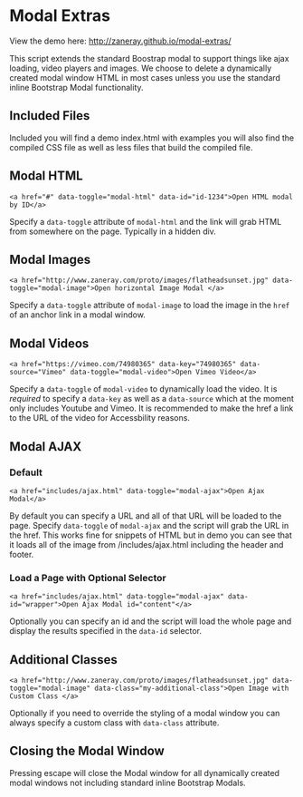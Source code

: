 # Modal Extras

View the demo here:  http://zaneray.github.io/modal-extras/

This script extends the standard Boostrap modal to support things like ajax loading, video players and images. We choose to delete a dynamically created modal window HTML in most cases unless you use the standard inline Bootstrap Modal functionality. 


## Included Files
Included you will find a demo index.html with examples you will also find the compiled CSS file as well as less files that build the compiled file. 

## Modal HTML
    <a href="#" data-toggle="modal-html" data-id="id-1234">Open HTML modal by ID</a>
Specify a `data-toggle` attribute of `modal-html` and the link will grab HTML from somewhere on the page. Typically in a hidden div. 


## Modal Images
    <a href="http://www.zaneray.com/proto/images/flatheadsunset.jpg" data-toggle="modal-image">Open horizontal Image Modal </a>
Specify a `data-toggle` attribute of `modal-image` to load the image in the `href` of an anchor link in a modal window. 

## Modal Videos
    <a href="https://vimeo.com/74980365" data-key="74980365" data-source="Vimeo" data-toggle="modal-video">Open Vimeo Video</a>
Specify a `data-toggle` of `modal-video` to dynamically load the video. It is *required* to specify a `data-key` as well as a `data-source` which at the moment only includes Youtube and Vimeo. It is recommended to make the href a link to the URL of the video for Accessbility reasons. 


## Modal AJAX

### Default
    <a href="includes/ajax.html" data-toggle="modal-ajax">Open Ajax Modal</a>
By default you can specify a URL and all of that URL will be loaded to the page. Specify `data-toggle` of `modal-ajax` and the script will grab the URL in the href. This works fine for snippets of HTML but in demo you can see that it loads all of the image from /includes/ajax.html including the header and footer. 

### Load a Page with Optional Selector
    <a href="includes/ajax.html" data-toggle="modal-ajax" data-id="wrapper">Open Ajax Modal id="content"</a>
Optionally you can specify an id and the script will load the whole page and display the results specified in the `data-id` selector. 


## Additional Classes
    <a href="http://www.zaneray.com/proto/images/flatheadsunset.jpg" data-toggle="modal-image" data-class="my-additional-class">Open Image with Custom Class </a>
Optionally if you need to override the styling of a modal window you can always specify a custom class with `data-class` attribute. 

## Closing the Modal Window
Pressing escape will close the Modal window for all dynamically created modal windows not including standard inline Bootstrap Modals. 
